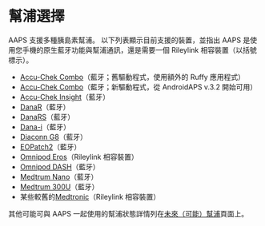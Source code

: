 # 幫浦選擇

AAPS 支援多種胰島素幫浦。 以下列表顯示目前支援的裝置，並指出 AAPS 是使用您手機的原生藍牙功能與幫浦通訊，還是需要一個 Rileylink 相容裝置（以括號標示）。

- [Accu-Chek Combo](../Configuration/Accu-Chek-Combo-Pump.md)（藍牙；舊驅動程式，使用額外的 Ruffy 應用程式）
- [Accu-Chek Combo](../Configuration/Accu-Chek-Combo-Pump-v2.md)（藍牙；新驅動程式，從 AndroidAPS v.3.2 開始可用）
- [Accu-Chek Insight](../Configuration/Accu-Chek-Insight-Pump.md)（藍牙）
- [DanaR](../Configuration/DanaR-Insulin-Pump.md)（藍牙）
- [DanaRS](../Configuration/DanaRS-Insulin-Pump.md)（藍牙）
- [Dana-i](../Configuration/DanaRS-Insulin-Pump.md)（藍牙）
- [Diaconn G8](../Configuration/DiaconnG8.md)（藍牙）
- [EOPatch2](../Configuration/EOPatch2.md)（藍牙）
- [Omnipod Eros](../Configuration/OmnipodEros.md)（Rileylink 相容裝置）
- [Omnipod DASH](../Configuration/OmnipodDASH.md)（藍牙）
- [Medtrum Nano](../Configuration/MedtrumNano.md)（藍牙）
- [Medtrum 300U](../Configuration/MedtrumNano.md)（藍牙）
- 某些較舊的[Medtronic](../Configuration/MedtronicPump.md)（Rileylink 相容裝置）

其他可能可與 AAPS 一起使用的幫浦狀態詳情列在[未來（可能）幫浦](Future-possible-Pump-Drivers.md)頁面上。